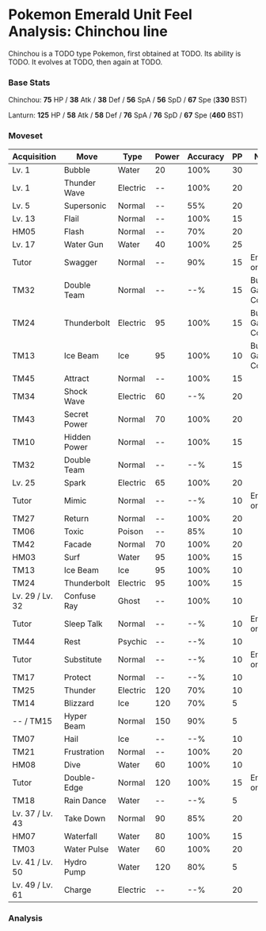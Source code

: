 # Pokemon Emerald Unit Feel Analysis: Chinchou line

Chinchou is a TODO type Pokemon, first obtained at TODO. Its ability is TODO. It evolves at TODO, then again at TODO.

### Base Stats

Chinchou: **75** HP / **38** Atk / **38** Def / **56** SpA / **56** SpD / **67** Spe (**330** BST)

Lanturn: **125** HP / **58** Atk / **58** Def / **76** SpA / **76** SpD / **67** Spe (**460** BST)

### Moveset

|Acquisition    |Move        |Type    |Power|Accuracy|PP |Notes                    |
|---            |---         |---     |---  |---     |---|---                      |
|Lv. 1          |Bubble      |Water   |20   |100%    |30 |                         |
|Lv. 1          |Thunder Wave|Electric|--   |100%    |20 |                         |
|Lv. 5          |Supersonic  |Normal  |--   |55%     |20 |                         |
|Lv. 13         |Flail       |Normal  |--   |100%    |15 |                         |
|HM05           |Flash       |Normal  |--   |70%     |20 |                         |
|Lv. 17         |Water Gun   |Water   |40   |100%    |25 |                         |
|Tutor          |Swagger     |Normal  |--   |90%     |15 |Emerald only             |
|TM32           |Double Team |Normal  |--   |--%     |15 |Buy at Game Corner       |
|TM24           |Thunderbolt |Electric|95   |100%    |15 |Buy at Game Corner       |
|TM13           |Ice Beam    |Ice     |95   |100%    |10 |Buy at Game Corner       |
|TM45           |Attract     |Normal  |--   |100%    |15 |                         |
|TM34           |Shock Wave  |Electric|60   |--%     |20 |                         |
|TM43           |Secret Power|Normal  |70   |100%    |20 |                         |
|TM10           |Hidden Power|Normal  |--   |100%    |15 |                         |
|TM32           |Double Team |Normal  |--   |--%     |15 |                         |
|Lv. 25         |Spark       |Electric|65   |100%    |20 |                         |
|Tutor          |Mimic       |Normal  |--   |--%     |10 |Emerald only             |
|TM27           |Return      |Normal  |--   |100%    |20 |                         |
|TM06           |Toxic       |Poison  |--   |85%     |10 |                         |
|TM42           |Facade      |Normal  |70   |100%    |20 |                         |
|HM03           |Surf        |Water   |95   |100%    |15 |                         |
|TM13           |Ice Beam    |Ice     |95   |100%    |10 |                         |
|TM24           |Thunderbolt |Electric|95   |100%    |15 |                         |
|Lv. 29 / Lv. 32|Confuse Ray |Ghost   |--   |100%    |10 |                         |
|Tutor          |Sleep Talk  |Normal  |--   |--%     |10 |Emerald only             |
|TM44           |Rest        |Psychic |--   |--%     |10 |                         |
|Tutor          |Substitute  |Normal  |--   |--%     |10 |Emerald only             |
|TM17           |Protect     |Normal  |--   |--%     |10 |                         |
|TM25           |Thunder     |Electric|120  |70%     |10 |                         |
|TM14           |Blizzard    |Ice     |120  |70%     |5  |                         |
|-- / TM15      |Hyper Beam  |Normal  |150  |90%     |5  |                         |
|TM07           |Hail        |Ice     |--   |--%     |10 |                         |
|TM21           |Frustration |Normal  |--   |100%    |20 |                         |
|HM08           |Dive        |Water   |60   |100%    |10 |                         |
|Tutor          |Double-Edge |Normal  |120  |100%    |15 |Emerald only             |
|TM18           |Rain Dance  |Water   |--   |--%     |5  |                         |
|Lv. 37 / Lv. 43|Take Down   |Normal  |90   |85%     |20 |                         |
|HM07           |Waterfall   |Water   |80   |100%    |15 |                         |
|TM03           |Water Pulse |Water   |60   |100%    |20 |                         |
|Lv. 41 / Lv. 50|Hydro Pump  |Water   |120  |80%     |5  |                         |
|Lv. 49 / Lv. 61|Charge      |Electric|--   |--%     |20 |                         |

### Analysis